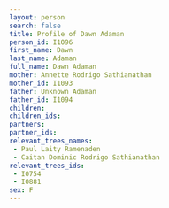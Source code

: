 ```yaml
---
layout: person
search: false
title: Profile of Dawn Adaman
person_id: I1096
first_name: Dawn
last_name: Adaman
full_name: Dawn Adaman
mother: Annette Rodrigo Sathianathan
mother_id: I1093
father: Unknown Adaman
father_id: I1094
children:
children_ids:
partners:
partner_ids:
relevant_trees_names:
 - Paul Laity Ramenaden
 - Caitan Dominic Rodrigo Sathianathan
relevant_trees_ids:
 - I0754
 - I0881
sex: F
---
```


